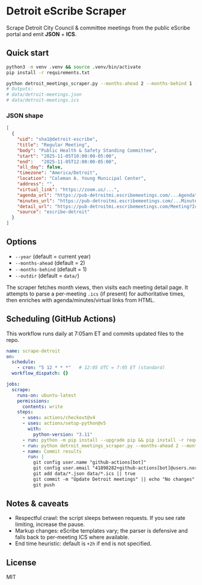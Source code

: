 # Detroit eScribe Scraper

Scrape Detroit City Council & committee meetings from the public eScribe portal and emit **JSON** + **ICS**.

## Quick start

```bash
python3 -m venv .venv && source .venv/bin/activate
pip install -r requirements.txt

python detroit_meetings_scraper.py --months-ahead 2 --months-behind 1 --year 2025 --outdir data
# Outputs:
# data/detroit-meetings.json
# data/detroit-meetings.ics
```

### JSON shape

```json
[
  {
    "uid": "sha1@detroit-escribe",
    "title": "Regular Meeting",
    "body": "Public Health & Safety Standing Committee",
    "start": "2025-11-05T10:00:00-05:00",
    "end":   "2025-11-05T12:00:00-05:00",
    "all_day": false,
    "timezone": "America/Detroit",
    "location": "Coleman A. Young Municipal Center",
    "address": "",
    "virtual_link": "https://zoom.us/...",
    "agenda_url": "https://pub-detroitmi.escribemeetings.com/...Agenda",
    "minutes_url": "https://pub-detroitmi.escribemeetings.com/...Minutes",
    "detail_url": "https://pub-detroitmi.escribemeetings.com/Meeting?Id=1234",
    "source": "escribe-detroit"
  }
]
```

## Options

- `--year` (default = current year)
- `--months-ahead` (default = 2)
- `--months-behind` (default = 1)
- `--outdir` (default = `data/`)

The scraper fetches month views, then visits each meeting detail page. It attempts to parse a per-meeting `.ics` (if present) for authoritative times, then enriches with agenda/minutes/virtual links from HTML.

## Scheduling (GitHub Actions)

This workflow runs daily at 7:05am ET and commits updated files to the repo.

```yaml
name: scrape-detroit
on:
  schedule:
    - cron: "5 12 * * *"   # 12:05 UTC = 7:05 ET (standard)
  workflow_dispatch: {}

jobs:
  scrape:
    runs-on: ubuntu-latest
    permissions:
      contents: write
    steps:
      - uses: actions/checkout@v4
      - uses: actions/setup-python@v5
        with:
          python-version: "3.11"
      - run: python -m pip install --upgrade pip && pip install -r requirements.txt
      - run: python detroit_meetings_scraper.py --months-ahead 2 --months-behind 1 --year 2025 --outdir data
      - name: Commit results
        run: |
          git config user.name "github-actions[bot]"
          git config user.email "41898282+github-actions[bot]@users.noreply.github.com"
          git add data/*.json data/*.ics || true
          git commit -m "Update Detroit meetings" || echo "No changes"
          git push
```

## Notes & caveats

- Respectful crawl: the script sleeps between requests. If you see rate limiting, increase the pause.
- Markup changes: eScribe templates vary; the parser is defensive and falls back to per-meeting ICS where available.
- End time heuristic: default is `+2h` if end is not specified.

## License

MIT
